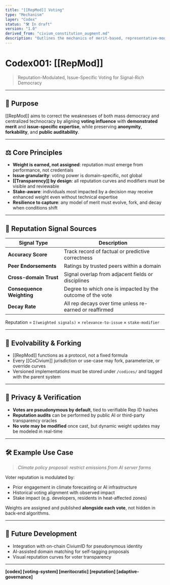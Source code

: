 ```yaml
---
title: "[[RepMod]] Voting"
type: "Mechanism"
layer: "Codex"
status: "🛠️ In draft"
version: "1.0"
derived_from: "civium_constitution_augment.md"
description: "Outlines the mechanics of merit-based, representative-modified voting for civic consensus formation."
---
```

<!--
metadata:
  id: codex001-repmod
  derived_from: [2, 4]
  status: active
-->

# Codex001: [[RepMod]]
> Reputation-Modulated, Issue-Specific Voting for Signal-Rich Democracy

---

## 🎯 Purpose

[[RepMod]] aims to correct the weaknesses of both mass democracy and centralized technocracy by aligning **voting influence** with **demonstrated merit** and **issue-specific expertise**, while preserving **anonymity**, **forkability**, and **public auditability**.

---

## ⚖️ Core Principles

- **Weight is earned, not assigned**: reputation must emerge from performance, not credentials
- **Issue granularity**: voting power is domain-specific, not global
- **[[Transparency]] by design**: all reputation curves and modifiers must be visible and reviewable
- **Stake-aware**: individuals most impacted by a decision may receive enhanced weight even without technical expertise
- **Resilience to capture**: any model of merit must evolve, fork, and decay when conditions shift

---

## 🧠 Reputation Signal Sources

| Signal Type | Description |
|-------------|-------------|
| **Accuracy Score** | Track record of factual or predictive correctness |
| **Peer Endorsements** | Ratings by trusted peers within a domain |
| **Cross-domain Trust** | Signal overlap from adjacent fields or disciplines |
| **Consequence Weighting** | Degree to which one is impacted by the outcome of the vote |
| **Decay Rate** | All rep decays over time unless re-earned or reaffirmed |

Reputation = `Σ(weighted signals)` × `relevance-to-issue` × `stake-modifier`

---

## 🔁 Evolvability & Forking

- [[RepMod]] functions as a protocol, not a fixed formula
- Every [[CoCivium]] jurisdiction or use-case may fork, parameterize, or override curves
- Versioned implementations must be stored under `/codices/` and tagged with the parent system

---

## 🔐 Privacy & Verification

- **Votes are pseudonymous by default**, tied to verifiable Rep ID hashes
- **Reputation audits** can be performed by public AI or third-party transparency oracles
- **No vote may be modified** once cast, but dynamic weight updates may be modeled in real-time

---

## 🛠 Example Use Case

> *Climate policy proposal: restrict emissions from AI server farms*

Voter reputation is modulated by:
- Prior engagement in climate forecasting or AI infrastructure
- Historical voting alignment with observed impact
- Stake impact (e.g. developers, residents in heat-affected zones)

Weights are assigned and published **alongside each vote**, not hidden in back-end algorithms.

---

## 🧩 Future Development

- Integration with on-chain CiviumID for pseudonymous identity
- AI-assisted domain matching for self-tagging proposals
- Visual reputation curves for voter transparency

---

**[codex] [voting-system] [meritocratic] [reputation] [adaptive-governance]**



